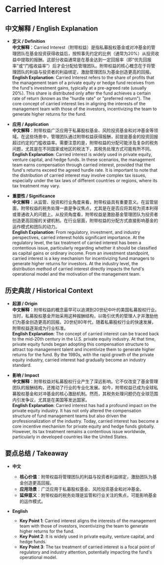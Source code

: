 # Carried Interest

## 中文解释 / English Explanation

* **定义 / Definition**  
  **中文解释**：Carried Interest（附带权益）是指私募股权基金或对冲基金的管理团队在基金投资获得收益后，按照事先约定的比例（通常为20%）从投资收益中提取的报酬。这部分收益通常是在基金达到一定回报率（即“优先回报率”或“门槛收益率”）后才会分配给管理团队。附带权益的核心概念在于将管理团队的利益与投资者的利益绑定，激励管理团队为基金创造更高的回报。  
  **English Explanation**: Carried Interest refers to the share of profits that the management team of a private equity or hedge fund receives from the fund's investment gains, typically at a pre-agreed rate (usually 20%). This share is distributed only after the fund achieves a certain rate of return (known as the "hurdle rate" or "preferred return"). The core concept of carried interest lies in aligning the interests of the management team with those of the investors, incentivizing the team to generate higher returns for the fund.

* **应用 / Application**  
  **中文解释**：附带权益广泛应用于私募股权基金、风险投资基金和对冲基金等领域。在这些场景中，管理团队通过附带权益获得报酬，前提是基金的投资回报超过约定的门槛收益率。需要注意的是，附带权益的分配可能涉及复杂的税务问题，尤其是在不同国家或地区的税法下，其税务处理方式可能有所不同。  
  **English Explanation**: Carried interest is widely used in private equity, venture capital, and hedge funds. In these scenarios, the management team earns compensation through carried interest, provided that the fund's returns exceed the agreed hurdle rate. It is important to note that the distribution of carried interest may involve complex tax issues, especially under the tax laws of different countries or regions, where its tax treatment may vary.

* **重要性 / Significance**  
  **中文解释**：从监管、投资和行业角度来看，附带权益具有重要意义。在监管层面，附带权益的税务处理一直是争议焦点，尤其是在是否应将其视为资本利得或普通收入的问题上。从投资角度看，附带权益是激励基金管理团队为投资者创造更高回报的关键机制。在行业层面，附带权益的分配方式直接影响基金的运作模式和团队的动力。  
  **English Explanation**: From regulatory, investment, and industry perspectives, carried interest holds significant importance. At the regulatory level, the tax treatment of carried interest has been a contentious issue, particularly regarding whether it should be classified as capital gains or ordinary income. From an investment standpoint, carried interest is a key mechanism for incentivizing fund managers to generate higher returns for investors. At the industry level, the distribution method of carried interest directly impacts the fund's operational model and the motivation of the management team.

## 历史典故 / Historical Context

* **起源 / Origin**  
  **中文解释**：附带权益的概念最早可以追溯到20世纪中叶的美国私募股权行业。当时，私募股权基金开始采用这种报酬结构，以吸引优秀的管理人才并激励他们为基金创造更高的回报。20世纪80年代，随着私募股权行业的快速发展，附带权益逐渐成为行业标准。  
  **English Explanation**: The concept of carried interest can be traced back to the mid-20th century in the U.S. private equity industry. At that time, private equity funds began adopting this compensation structure to attract top management talent and incentivize them to generate higher returns for the fund. By the 1980s, with the rapid growth of the private equity industry, carried interest had gradually become an industry standard.

* **影响 / Impact**  
  **中文解释**：附带权益对私募股权行业产生了深远影响。它不仅改变了基金管理团队的报酬结构，还推动了行业的专业化发展。如今，附带权益已成为全球私募股权基金和对冲基金的核心激励机制。然而，其税务处理问题仍在全球范围内引发争议，尤其是在美国等发达国家。  
  **English Explanation**: Carried interest has had a profound impact on the private equity industry. It has not only altered the compensation structure of fund management teams but also driven the professionalization of the industry. Today, carried interest has become a core incentive mechanism for private equity and hedge funds globally. However, its tax treatment remains a contentious issue worldwide, particularly in developed countries like the United States.

## 要点总结 / Takeaway

* **中文**  
  - **核心价值**：附带权益将管理团队的利益与投资者利益绑定，激励团队为基金创造更高回报。  
  - **应用场景**：广泛应用于私募股权基金、风险投资基金和对冲基金。  
  - **延伸意义**：附带权益的税务处理是监管和行业关注的焦点，可能影响基金的运作模式。

* **English**  
  - **Key Point 1**: Carried interest aligns the interests of the management team with those of investors, incentivizing the team to generate higher returns for the fund.  
  - **Key Point 2**: It is widely used in private equity, venture capital, and hedge funds.  
  - **Key Point 3**: The tax treatment of carried interest is a focal point of regulatory and industry attention, potentially impacting the fund's operational model.